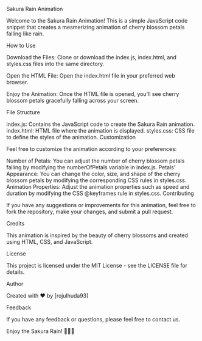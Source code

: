Sakura Rain Animation

Welcome to the Sakura Rain Animation! This is a simple JavaScript code snippet that creates a mesmerizing animation of cherry blossom petals falling like rain.

How to Use

Download the Files: Clone or download the index.js, index.html, and styles.css files into the same directory.

Open the HTML File: Open the index.html file in your preferred web browser.

Enjoy the Animation: Once the HTML file is opened, you'll see cherry blossom petals gracefully falling across your screen.

File Structure

index.js: Contains the JavaScript code to create the Sakura Rain animation.
index.html: HTML file where the animation is displayed.
styles.css: CSS file to define the styles of the animation.
Customization

Feel free to customize the animation according to your preferences:

Number of Petals: You can adjust the number of cherry blossom petals falling by modifying the numberOfPetals variable in index.js.
Petals' Appearance: You can change the color, size, and shape of the cherry blossom petals by modifying the corresponding CSS rules in styles.css.
Animation Properties: Adjust the animation properties such as speed and duration by modifying the CSS @keyframes rule in styles.css.
Contributing

If you have any suggestions or improvements for this animation, feel free to fork the repository, make your changes, and submit a pull request.

Credits

This animation is inspired by the beauty of cherry blossoms and created using HTML, CSS, and JavaScript.

License

This project is licensed under the MIT License - see the LICENSE file for details.

Author

Created with ❤️ by [rojulhuda93]

Feedback

If you have any feedback or questions, please feel free to contact us.

Enjoy the Sakura Rain! 🌸🌸🌸